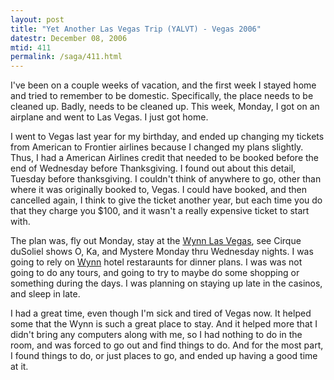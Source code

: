 ```yaml
---
layout: post
title: "Yet Another Las Vegas Trip (YALVT) - Vegas 2006"
datestr: December 08, 2006
mtid: 411
permalink: /saga/411.html
---
```


I've been on a couple weeks of vacation, and the first week I stayed home and tried to remember to be domestic. Specifically, the place needs to be cleaned up. Badly, needs to be cleaned up. This week, Monday, I got on an airplane and went to Las Vegas. I just got home.

I went to Vegas last year for my birthday, and ended up changing my tickets from American to Frontier airlines because I changed my plans slightly. Thus, I had a American Airlines credit that needed to be booked before the end of Wednesday before Thanksgiving. I found out about this detail, Tuesday before thanksgiving. I couldn't think of anywhere to go, other than where it was originally booked to, Vegas. I could have booked, and then cancelled again, I think to give the ticket another year, but each time you do that they charge you $100, and it wasn't a really expensive ticket to start with.

The plan was, fly out Monday, stay at the <a href="http://www.wynnlasvegas.com/">Wynn Las Vegas</a>, see Cirque duSoliel shows O, Ka, and Mystere Monday thru Wednesday nights. I was going to rely on <a href="http://www.wynnlasvegas.com/">Wynn</a> hotel restaraunts for dinner plans. I was was not going to do any tours, and going to try to maybe do some shopping or something during the days. I was planning on staying up late in the casinos, and sleep in late.

I had a great time, even though I'm sick and tired of Vegas now. It helped some that the Wynn is such a great place to stay. And it helped more that I didn't bring any computers along with me, so I had nothing to do in the room, and was forced to go out and find things to do. And for the most part, I found things to do, or just places to go, and ended up having a good time at it.

